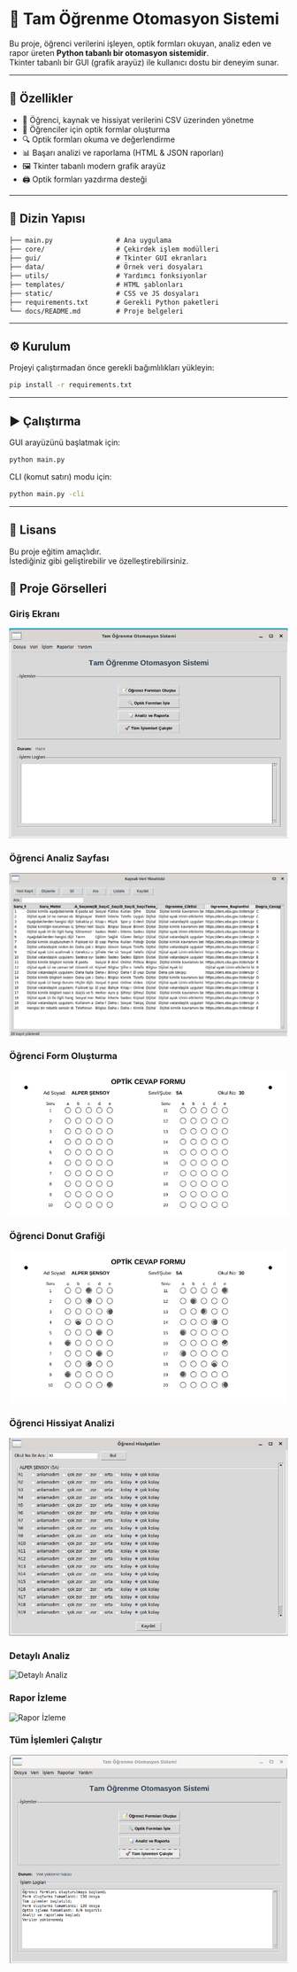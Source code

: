 # 📘 Tam Öğrenme Otomasyon Sistemi

Bu proje, öğrenci verilerini işleyen, optik formları okuyan, analiz eden ve rapor üreten **Python tabanlı bir otomasyon sistemidir**.  
Tkinter tabanlı bir GUI (grafik arayüz) ile kullanıcı dostu bir deneyim sunar.

---

## 🚀 Özellikler
- 📂 Öğrenci, kaynak ve hissiyat verilerini CSV üzerinden yönetme  
- 📝 Öğrenciler için optik formlar oluşturma  
- 🔍 Optik formları okuma ve değerlendirme  
- 📊 Başarı analizi ve raporlama (HTML & JSON raporları)  
- 🖼️ Tkinter tabanlı modern grafik arayüz  
- 🖨️ Optik formları yazdırma desteği  

---

## 📂 Dizin Yapısı
```
├── main.py                # Ana uygulama
├── core/                  # Çekirdek işlem modülleri
├── gui/                   # Tkinter GUI ekranları
├── data/                  # Örnek veri dosyaları
├── utils/                 # Yardımcı fonksiyonlar
├── templates/             # HTML şablonları
├── static/                # CSS ve JS dosyaları
├── requirements.txt       # Gerekli Python paketleri
└── docs/README.md         # Proje belgeleri
```

---

## ⚙️ Kurulum

Projeyi çalıştırmadan önce gerekli bağımlılıkları yükleyin:

```bash
pip install -r requirements.txt
```

---

## ▶️ Çalıştırma

GUI arayüzünü başlatmak için:

```bash
python main.py
```

CLI (komut satırı) modu için:

```bash
python main.py -cli
```

---

## 📑 Lisans
Bu proje eğitim amaçlıdır.  
İstediğiniz gibi geliştirebilir ve özelleştirebilirsiniz.
## 📸 Proje Görselleri

### Giriş Ekranı
![Giriş Ekranı](assets/images/Giris.png)

### Öğrenci Analiz Sayfası
![Öğrenci Analiz](assets/images/Ogrenci.png)

### Öğrenci Form Oluşturma
![Öğrenci Form Oluşturma](assets/images/Ogrenci_Form_Olustur.png)

### Öğrenci Donut Grafiği
![Öğrenci Donut Grafiği](assets/images/Ogrenci_Donut.png)

### Öğrenci Hissiyat Analizi
![Öğrenci Hissiyat Analizi](assets/images/Ogrenci_Hissiyat.png)

### Detaylı Analiz
![Detaylı Analiz](assets/images/Detayli_Analiz.png)

### Rapor İzleme
![Rapor İzleme](assets/images/Rapor_İzle.png)

### Tüm İşlemleri Çalıştır
![Tüm İşlemleri Çalıştır](assets/images/Tum_islemleri_calistir.png)

